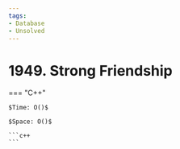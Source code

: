 ```yaml
---
tags:
- Database
- Unsolved
---
```



# 1949. Strong Friendship

=== "C++"

    $Time: O()$

    $Space: O()$

    ```c++
    ```